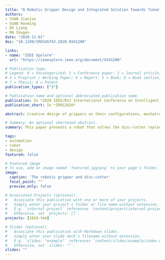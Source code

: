 ```yaml
---
title: "A Robotic Gripper Design and Integrated Solution Towards Tunnel Boring Construction Equipment"
authors:
- YUAN Jianjun
- GUAN Renming
- DU Liang
- MA Shugen
date: "2020-11-01"
doi: "10.1109/IROS45743.2020.9341200"

links:
- name: "IEEE Xpolore"
  url: "https://ieeexplore.ieee.org/document/9341200"

# Publication type.
# Legend: 0 = Uncategorized; 1 = Conference paper; 2 = Journal article;
# 3 = Preprint / Working Paper; 4 = Report; 5 = Book; 6 = Book section;
# 7 = Thesis; 8 = Patent
publication_types: ["1"]

# Publication name and optional abbreviated publication name.
publication: In *2020 IEEE/RSJ International Conference on Intelligent Robots and Systems (IROS)*
publication_short: In *IROS2020*

abstract: Creative design of grippers on their configurations, mechatronics control system, and multi-component collaborative algorithms is often utilized to realize complex operations in industrial applications, due to the environmental constraints or specific task requirements. Firstly, this paper introduces the background problems. As the main automatic equipment -- the shield machine -- in the field of tunnel boring construction, needs frequent tool (cutter) replacement during underground process, but has no practical automatic method yet, due to heavy payload, complex environment and work procedure. Thus, an integrated solution was proposed by developing a specific gripper and a snake-like manipulator to accomplish tool replacement in a cooperative way. Through simple and unique design of relative components, the solution realizes a fully automatic and precise approach including heavy load tool grasping and regrasping, posture adjustment, unlocking and disassembly, and installation and locking. Finally, this paper also describes the experimental process of tool replacement by the prototype under a real working condition, and discusses the feasibility of putting the scheme into practical application through comparison.

# Summary. An optional shortened abstract.
summary: This paper presents a robot that solves the disc-cutter replacement challenges in underground TBMs.

tags:
- automation
- robot
- design
featured: false

# Featured image
# To use, add an image named `featured.jpg/png` to your page's folder. 
image:
  caption: 'The robotic gripper and disc-cutter'
  focal_point: ""
  preview_only: false

# Associated Projects (optional).
#   Associate this publication with one or more of your projects.
#   Simply enter your project's folder or file name without extension.
#   E.g. `internal-project` references `content/project/internal-project/index.md`.
#   Otherwise, set `projects: []`.
projects: [2018-tbm]

# Slides (optional).
#   Associate this publication with Markdown slides.
#   Simply enter your slide deck's filename without extension.
#   E.g. `slides: "example"` references `content/slides/example/index.md`.
#   Otherwise, set `slides: ""`.
slides: ""
---
```


